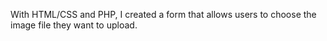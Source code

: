 With HTML/CSS and PHP, I created a form that allows users to choose the image file they want to upload.
